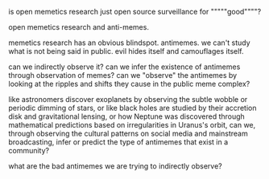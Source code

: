 is open memetics research just open source surveillance for """""good""""?

open memetics research and anti-memes. 

memetics research has an obvious blindspot. antimemes. we can't study what is not being said in public. evil hides itself and camouflages itself. 

can we indirectly observe it? can we infer the existence of antimemes through observation of memes? can we "observe" the antimemes by looking at the ripples and shifts they cause in the public meme complex?

like astronomers discover exoplanets by observing the subtle wobble or periodic dimming of stars, or like black holes are studied by their accretion disk and gravitational lensing, or how Neptune was discovered through mathematical predictions based on irregularities in Uranus's orbit, can we, through observing the cultural patterns on social media and mainstream broadcasting, infer or predict the type of antimemes that exist in a community?

what are the bad antimemes we are trying to indirectly observe?
